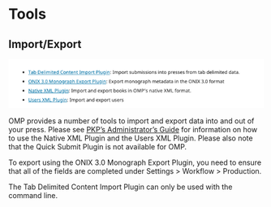 # Tools

## Import/Export
![](./assets/learning_omp-tools-import_export.png)

OMP provides a number of tools to import and export data into and out of your press. Please see [PKP’s Administrator’s Guide](https://docs.pkp.sfu.ca/admin-guide/en/data-import-and-export) for information on how to use the Native XML Plugin and the Users XML Plugin. Please also note that the Quick Submit Plugin is not available for OMP. 

To export using the ONIX 3.0 Monograph Export Plugin, you need to ensure that all of the fields are completed under Settings > Workflow > Production.

The Tab Delimited Content Import Plugin can only be used with the command line. 
